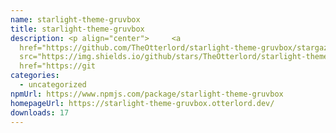 ```yaml
---
name: starlight-theme-gruvbox
title: starlight-theme-gruvbox
description: <p align="center"> 	<a
  href="https://github.com/TheOtterlord/starlight-theme-gruvbox/stargazers"><img
  src="https://img.shields.io/github/stars/TheOtterlord/starlight-theme-gruvbox?colorA=363a4f&colorB=b7bdf8&style=for-the-badge"></a> 	<a
  href="https://git
categories:
  - uncategorized
npmUrl: https://www.npmjs.com/package/starlight-theme-gruvbox
homepageUrl: https://starlight-theme-gruvbox.otterlord.dev/
downloads: 17
---
```

